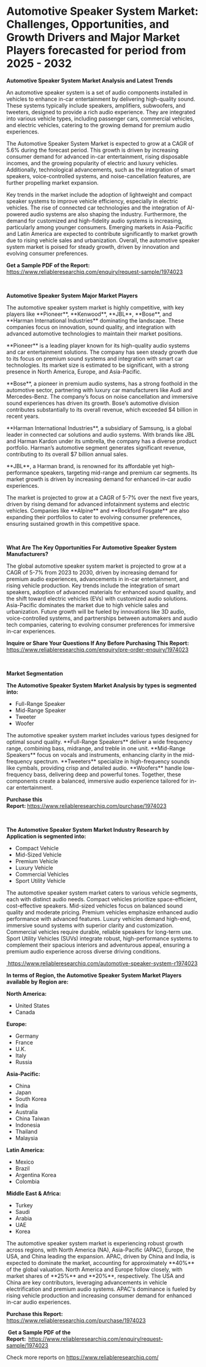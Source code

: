 <p><h1>Automotive Speaker System Market: Challenges, Opportunities, and Growth Drivers and Major Market Players forecasted for period from 2025 - 2032</h1></p><p><strong>Automotive Speaker System Market Analysis and Latest Trends</strong></p>
<p><p>An automotive speaker system is a set of audio components installed in vehicles to enhance in-car entertainment by delivering high-quality sound. These systems typically include speakers, amplifiers, subwoofers, and tweeters, designed to provide a rich audio experience. They are integrated into various vehicle types, including passenger cars, commercial vehicles, and electric vehicles, catering to the growing demand for premium audio experiences.</p><p>The Automotive Speaker System Market is expected to grow at a CAGR of 5.6% during the forecast period. This growth is driven by increasing consumer demand for advanced in-car entertainment, rising disposable incomes, and the growing popularity of electric and luxury vehicles. Additionally, technological advancements, such as the integration of smart speakers, voice-controlled systems, and noise-cancellation features, are further propelling market expansion.</p><p>Key trends in the market include the adoption of lightweight and compact speaker systems to improve vehicle efficiency, especially in electric vehicles. The rise of connected car technologies and the integration of AI-powered audio systems are also shaping the industry. Furthermore, the demand for customized and high-fidelity audio systems is increasing, particularly among younger consumers. Emerging markets in Asia-Pacific and Latin America are expected to contribute significantly to market growth due to rising vehicle sales and urbanization. Overall, the automotive speaker system market is poised for steady growth, driven by innovation and evolving consumer preferences.</p></p>
<p><strong>Get a Sample PDF of the Report:&nbsp;</strong> <a href="https://www.reliableresearchiq.com/enquiry/request-sample/1974023?utm_campaign=104&utm_medium=2&utm_source=Github&utm_content=ia&utm_term=23012025&utm_id=automotive-speaker-system">https://www.reliableresearchiq.com/enquiry/request-sample/1974023</a></p>
<p>&nbsp;</p>
<p><strong>Automotive Speaker System Major Market Players</strong></p>
<p><p>The automotive speaker system market is highly competitive, with key players like **Pioneer**, **Kenwood**, **JBL**, **Bose**, and **Harman International Industries** dominating the landscape. These companies focus on innovation, sound quality, and integration with advanced automotive technologies to maintain their market positions.</p><p>**Pioneer** is a leading player known for its high-quality audio systems and car entertainment solutions. The company has seen steady growth due to its focus on premium sound systems and integration with smart car technologies. Its market size is estimated to be significant, with a strong presence in North America, Europe, and Asia-Pacific.</p><p>**Bose**, a pioneer in premium audio systems, has a strong foothold in the automotive sector, partnering with luxury car manufacturers like Audi and Mercedes-Benz. The company’s focus on noise cancellation and immersive sound experiences has driven its growth. Bose’s automotive division contributes substantially to its overall revenue, which exceeded $4 billion in recent years.</p><p>**Harman International Industries**, a subsidiary of Samsung, is a global leader in connected car solutions and audio systems. With brands like JBL and Harman Kardon under its umbrella, the company has a diverse product portfolio. Harman’s automotive segment generates significant revenue, contributing to its overall $7 billion annual sales.</p><p>**JBL**, a Harman brand, is renowned for its affordable yet high-performance speakers, targeting mid-range and premium car segments. Its market growth is driven by increasing demand for enhanced in-car audio experiences.</p><p>The market is projected to grow at a CAGR of 5-7% over the next five years, driven by rising demand for advanced infotainment systems and electric vehicles. Companies like **Alpine** and **Rockford Fosgate** are also expanding their portfolios to cater to evolving consumer preferences, ensuring sustained growth in this competitive space.</p></p>
<p>&nbsp;</p>
<p><strong>What Are The Key Opportunities For Automotive Speaker System Manufacturers?</strong></p>
<p><p>The global automotive speaker system market is projected to grow at a CAGR of 5-7% from 2023 to 2030, driven by increasing demand for premium audio experiences, advancements in in-car entertainment, and rising vehicle production. Key trends include the integration of smart speakers, adoption of advanced materials for enhanced sound quality, and the shift toward electric vehicles (EVs) with customized audio solutions. Asia-Pacific dominates the market due to high vehicle sales and urbanization. Future growth will be fueled by innovations like 3D audio, voice-controlled systems, and partnerships between automakers and audio tech companies, catering to evolving consumer preferences for immersive in-car experiences.</p></p>
<p><strong>Inquire or Share Your Questions If Any Before Purchasing This Report:</strong> <a href="https://www.reliableresearchiq.com/enquiry/pre-order-enquiry/1974023?utm_campaign=104&utm_medium=2&utm_source=Github&utm_content=ia&utm_term=23012025&utm_id=automotive-speaker-system">https://www.reliableresearchiq.com/enquiry/pre-order-enquiry/1974023</a></p>
<p>&nbsp;</p>
<p><strong>Market Segmentation</strong></p>
<p><strong>The Automotive Speaker System Market Analysis by types is segmented into:</strong></p>
<p><ul><li>Full-Range Speaker</li><li>Mid-Range Speaker</li><li>Tweeter</li><li>Woofer</li></ul></p>
<p><p>The automotive speaker system market includes various types designed for optimal sound quality. **Full-Range Speakers** deliver a wide frequency range, combining bass, midrange, and treble in one unit. **Mid-Range Speakers** focus on vocals and instruments, enhancing clarity in the mid-frequency spectrum. **Tweeters** specialize in high-frequency sounds like cymbals, providing crisp and detailed audio. **Woofers** handle low-frequency bass, delivering deep and powerful tones. Together, these components create a balanced, immersive audio experience tailored for in-car entertainment.</p></p>
<p><strong>Purchase this Report:&nbsp;</strong><a href="https://www.reliableresearchiq.com/purchase/1974023?utm_campaign=104&utm_medium=2&utm_source=Github&utm_content=ia&utm_term=23012025&utm_id=automotive-speaker-system">https://www.reliableresearchiq.com/purchase/1974023</a></p>
<p>&nbsp;</p>
<p><strong>The Automotive Speaker System Market Industry Research by Application is segmented into:</strong></p>
<p><ul><li>Compact Vehicle</li><li>Mid-Sized Vehicle</li><li>Premium Vehicle</li><li>Luxury Vehicle</li><li>Commercial Vehicles</li><li>Sport Utility Vehicle</li></ul></p>
<p><p>The automotive speaker system market caters to various vehicle segments, each with distinct audio needs. Compact vehicles prioritize space-efficient, cost-effective speakers. Mid-sized vehicles focus on balanced sound quality and moderate pricing. Premium vehicles emphasize enhanced audio performance with advanced features. Luxury vehicles demand high-end, immersive sound systems with superior clarity and customization. Commercial vehicles require durable, reliable speakers for long-term use. Sport Utility Vehicles (SUVs) integrate robust, high-performance systems to complement their spacious interiors and adventurous appeal, ensuring a premium audio experience across diverse driving conditions.</p></p>
<p><a href="https://www.reliableresearchiq.com/automotive-speaker-system-r1974023?utm_campaign=104&utm_medium=2&utm_source=Github&utm_content=ia&utm_term=23012025&utm_id=automotive-speaker-system">&nbsp;https://www.reliableresearchiq.com/automotive-speaker-system-r1974023</a></p>
<p><strong>In terms of Region, the Automotive Speaker System Market Players available by Region are:</strong></p>
<p>
    <p> <strong> North America: </strong>
        <ul>
            <li>United States</li>
            <li>Canada</li>
        </ul>
        </p> 
    <p> <strong> Europe: </strong>
        <ul>
            <li>Germany</li>
            <li>France</li>
            <li>U.K.</li>
            <li>Italy</li>
            <li>Russia</li>
        </ul>
        </p> 
    <p> <strong> Asia-Pacific: </strong>
        <ul>
            <li>China</li>
            <li>Japan</li>
            <li>South Korea</li>
            <li>India</li>
            <li>Australia</li>
            <li>China Taiwan</li>
            <li>Indonesia</li>
            <li>Thailand</li>
            <li>Malaysia</li>
        </ul>
        </p> 
    <p> <strong> Latin America: </strong>
        <ul>
            <li>Mexico</li>
            <li>Brazil</li>
            <li>Argentina Korea</li>
            <li>Colombia</li>
        </ul>
        </p> 
    <p> <strong> Middle East & Africa: </strong>
        <ul>
            <li>Turkey</li>
            <li>Saudi</li>
            <li>Arabia</li>
            <li>UAE</li>
            <li>Korea</li>
        </ul>
    </p>
    </p>
<p><p>The automotive speaker system market is experiencing robust growth across regions, with North America (NA), Asia-Pacific (APAC), Europe, the USA, and China leading the expansion. APAC, driven by China and India, is expected to dominate the market, accounting for approximately **40%** of the global valuation. North America and Europe follow closely, with market shares of **25%** and **20%**, respectively. The USA and China are key contributors, leveraging advancements in vehicle electrification and premium audio systems. APAC's dominance is fueled by rising vehicle production and increasing consumer demand for enhanced in-car audio experiences.</p></p>
<p><strong>Purchase this Report: </strong><a href="https://www.reliableresearchiq.com/purchase/1974023?utm_campaign=104&utm_medium=2&utm_source=Github&utm_content=ia&utm_term=23012025&utm_id=automotive-speaker-system">https://www.reliableresearchiq.com/purchase/1974023</a></p>
<p>&nbsp;<strong>Get a Sample PDF of the Report:&nbsp;&nbsp;</strong><a href="https://www.reliableresearchiq.com/enquiry/request-sample/1974023?utm_campaign=104&utm_medium=2&utm_source=Github&utm_content=ia&utm_term=23012025&utm_id=automotive-speaker-system">https://www.reliableresearchiq.com/enquiry/request-sample/1974023</a></p>
<p><strong></strong></p>
<p>Check more reports on <a href="https://www.reliableresearchiq.com/?utm_campaign=104&utm_medium=2&utm_source=Github&utm_content=ia&utm_term=23012025&utm_id=automotive-speaker-system">https://www.reliableresearchiq.com/</a></p>